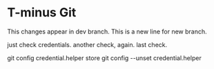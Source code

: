 # T-minus Git

This changes appear in dev branch.
This is a new line for new branch.

just check credentials.
another check, again.
last check.

git config credential.helper store
git config --unset credential.helper

